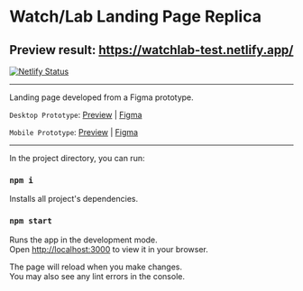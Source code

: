 # Watch/Lab Landing Page Replica

## Preview result: https://watchlab-test.netlify.app/

[![Netlify Status](https://api.netlify.com/api/v1/badges/e2d53de7-4fb3-47e2-92e3-318be1cf2136/deploy-status)](https://app.netlify.com/sites/watchlab-test/deploys)

---

Landing page developed from a Figma prototype.

`Desktop Prototype`: [Preview](https://www.figma.com/proto/Gwj1TUDvIY4w5wqRp1OdGk/Prova-Font-end-Brownie?node-id=1%3A2&scaling=scale-down&page-id=0%3A1&starting-point-node-id=1%3A2) | [Figma](https://www.figma.com/file/Gwj1TUDvIY4w5wqRp1OdGk/Prova-Font-end-Brownie?node-id=14%3A874&t=DTFsUvPXGTs0nFCQ-0)

`Mobile Prototype`: [Preview](https://www.figma.com/proto/Gwj1TUDvIY4w5wqRp1OdGk/Prova-Font-end-Brownie?node-id=4%3A184&scaling=scale-down&page-id=4%3A183&starting-point-node-id=4%3A184) | [Figma](https://www.figma.com/file/Gwj1TUDvIY4w5wqRp1OdGk/Prova-Font-end-Brownie?node-id=4%3A183&t=94LD2sSgbOapdozt-0)

---

In the project directory, you can run:

### `npm i`
Installs all project's dependencies.

### `npm start`

Runs the app in the development mode.\
Open [http://localhost:3000](http://localhost:3000) to view it in your browser.

The page will reload when you make changes.\
You may also see any lint errors in the console.
